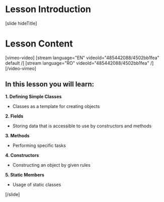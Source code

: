 # Lesson Introduction

[slide hideTitle]

# Lesson Content

[vimeo-video]
[stream language="EN" videoId="485442088/4502bb1fea" default /]
[stream language="RO" videoId="485442088/4502bb1fea"  /]
[/video-vimeo]

## In this lesson you will learn:

**1. Defining Simple Classes**
- Classes as a template for creating objects

**2. Fields**
- Storing data that is accessible to use by constructors and methods

**3. Methods**
- Performing specific tasks

**4. Constructors**
- Constructing an object by given rules

**5. Static Members**
- Usage of static classes

[/slide]

